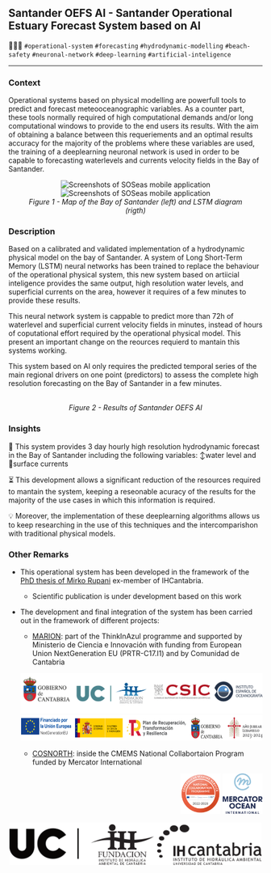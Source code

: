 
## Santander OEFS AI - Santander Operational Estuary Forecast System based on AI

🌊🤖✨ `#operational-system` `#forecasting` `#hydrodynamic-modelling` `#beach-safety` `#neuronal-network` `#deep-learning` `#artificial-inteligence`

---
### Context
Operational systems based on physical modelling are powerfull tools to predict and forecast meteooceanographic variables. As a counter part, these tools normally required of high computational demands and/or long computational windows to provide to the end users its results. With the aim of obtaining a balance between this requeriements and an optimal results accuracy for the majority of the problems where these variables are used, the training of a deeplearning neuronal network is used in order to be capable to forecasting waterlevels and currents velocity fields in the Bay of Santander.

<figure align="center">
    <img src="https://encrypted-tbn0.gstatic.com/images?q=tbn:ANd9GcQ8FVaKXsJN7SjVZG5-nMK0WaFQ1jprkwRWqg&s" alt="Screenshots of SOSeas mobile application" width="300"/>
    <img src="https://encrypted-tbn0.gstatic.com/images?q=tbn:ANd9GcRD_-EYNG7j_xt-KUqHngVDuL87gs8YuBTSkg&s" alt="Screenshots of SOSeas mobile application" width="300"/>
    <figcaption><i>Figure 1 - Map of the Bay of Santander (left) and LSTM diagram (rigth)</i></figcaption>
</figure>

### Description
Based on a calibrated and validated implementation of a hydrodynamic physical model on the bay of Santander. A system of Long Short-Term Memory (LSTM) neural networks has been trained to replace the behaviour of the operational physical system, this new system based on artiicial inteligence provides the same output, high resolution water levels, and superficial currents on the area, however it requires of a few minutes to provide these results.

This neural network system is cappable to predict more than 72h of waterlevel and superficial current velocity fields in minutes, instead of hours of coputational effort required by the operational physical model. This present an important change on the reources requierd to mantain this systems working.

This system based on AI only requires the predicted temporal series of the main regional drivers on one point (predictors) to assess the complete high resolution forecasting on the Bay of Santander in a few minutes.

<figure align="center">
    <img src="" width="150"/>
    <figcaption><i>Figure 2 - Results of Santander OEFS AI </i></figcaption>
</figure>

### Insights
🌊 This system provides 3 day hourly high resolution hydrodynamic forecast in the Bay of Santander including the following variables: ↕️water level and 🔀surface currents


⏳ This development allows a significant reduction of the resources required to mantain the system, keeping a reseonable acuracy of the results for the majority of the use cases in which this information is required.

💡 Moreover, the implementation of these deeplearning algorithms allows us to keep researching in the use of this techniques and the intercomparishon with traditional physical models.


### Other Remarks
* This operational system has been developed in the framework of the [PhD thesis of Mirko Rupani](https://ihcantabria.com/en/scientific-production/phd-theses-2/) ex-member of IHCantabria.
    * Scientific publication is under development based on this work

* The development and final integration of the system has been carried out in the framework of different projects:

    * [MARION](https://ihcantabria.com/en/data-science-and-artificial-intelligence-are-some-of-the-methods-used-by-marion-the-marine-pollution-prevention-system-developed-at-ihcantabria/): part of the ThinkInAzul programme and supported by Ministerio de Ciencia e Innovación with funding from European Union NextGeneration EU (PRTR-C17.I1) and by Comunidad de Cantabria 

    <p align="right">
    <img src="../_static/images/PCM-socios.png" height=80/>
    <img src="../_static/images/logos-PCM.png" height=50/>
    </p>

    * [COSNORTH](https://ihcantabria.com/en/cosnorth-offers-improved-environmental-maritime-and-climate-services-on-spains-northern-coastline/): inside the CMEMS National Collabortaion Program funded by Mercator International


<p align="right">
<img src="../_static/images/CMEMS DEMO_2024.png" height=80/>
<img src="../_static/images/Mercator.png" height=80/>
</p>


<p align="center">
<img align="center" src="../_static/images/UC+FIHAC+IHCantabrianegro.png" width="500"/>
</p>
